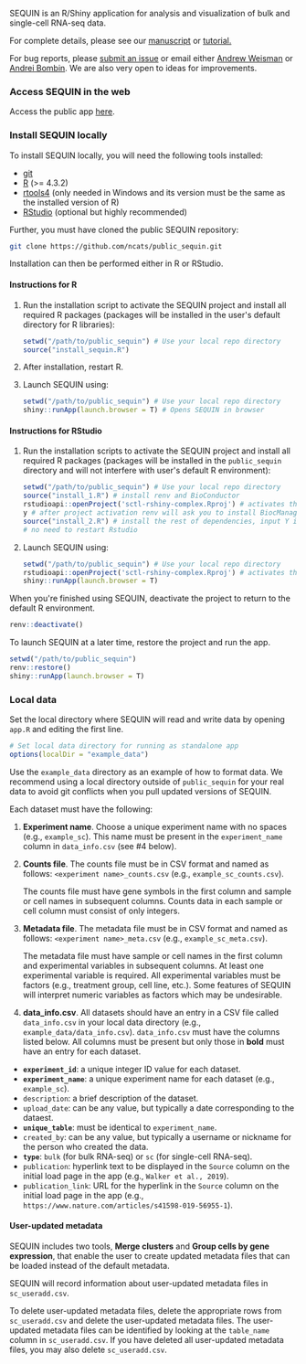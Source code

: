 SEQUIN is an R/Shiny application for analysis and visualization of bulk and single-cell RNA-seq data.

For complete details, please see our [manuscript](https://www.biorxiv.org/content/10.1101/2022.02.23.481646v1) or [tutorial.](https://htmlpreview.github.io/?https://github.com/ncats/public_sequin/blob/main/www/ncats-SEQUIN-tutorial.html)

For bug reports, please [submit an issue](https://github.com/ncats/public_sequin/issues) or email either [Andrew Weisman](mailto:andrew.weisman@nih.gov) or [Andrei Bombin](mailto:andrei.bombin@axleinfo.com). We are also very open to ideas for improvements. 

### Access SEQUIN in the web

Access the public app [here](https://sequin.ncats.io/).

### Install SEQUIN locally

To install SEQUIN locally, you will need the following tools installed:

* [git](https://git-scm.com/)
* [R](https://cloud.r-project.org/) (>= 4.3.2)
* [rtools4](https://cran.r-project.org/bin/windows/Rtools) (only needed in Windows and its version must be the same as the installed version of R)
* [RStudio](https://www.rstudio.com/) (optional but highly recommended)

Further, you must have cloned the public SEQUIN repository:

   ```bash
   git clone https://github.com/ncats/public_sequin.git
   ```

Installation can then be performed either in R or RStudio.

#### Instructions for R

1. Run the installation script to activate the SEQUIN project and install all required R packages (packages will be installed in the user's default directory for R libraries):

   ```r
   setwd("/path/to/public_sequin") # Use your local repo directory
   source("install_sequin.R")
   ```

1. After installation, restart R.

1. Launch SEQUIN using:

   ```r
   setwd("/path/to/public_sequin") # Use your local repo directory
   shiny::runApp(launch.browser = T) # Opens SEQUIN in browser
   ```

#### Instructions for RStudio

1. Run the installation scripts to activate the SEQUIN project and install all required R packages (packages will be installed in the `public_sequin` directory and will not interfere with user's default R environment):

   ```r
   setwd("/path/to/public_sequin") # Use your local repo directory
   source("install_1.R") # install renv and BioConductor
   rstudioapi::openProject('sctl-rshiny-complex.Rproj') # activates the project; be sure to save your current workspace when prompted if you have something to save
   y # after project activation renv will ask you to install BiocManager locally
   source("install_2.R") # install the rest of dependencies, input Y in the terminal each time Rstudio asks you if you want to install packages
   # no need to restart Rstudio
   ```

1. Launch SEQUIN using:

   ```r
   setwd("/path/to/public_sequin") # Use your local repo directory
   rstudioapi::openProject('sctl-rshiny-complex.Rproj') # activates the project if needed
   shiny::runApp(launch.browser = T)
   ```

When you're finished using SEQUIN, deactivate the project to return to the default R environment.

```r
renv::deactivate()
```

To launch SEQUIN at a later time, restore the project and run the app.
```r
setwd("/path/to/public_sequin")
renv::restore()
shiny::runApp(launch.browser = T)
```

### Local data

Set the local directory where SEQUIN will read and write data by opening `app.R` and editing the first line.

```r
# Set local data directory for running as standalone app
options(localDir = "example_data")
```

Use the `example_data` directory as an example of how to format data. We recommend using a local directory outside of `public_sequin` for your real data to avoid git conflicts when you pull updated versions of SEQUIN. 

Each dataset must have the following:

1. **Experiment name**. Choose a unique experiment name with no spaces (e.g., `example_sc`). This name must be present in the `experiment_name` column in `data_info.csv` (see #4 below).
2. **Counts file**. The counts file must be in CSV format and named as follows: `<experiment name>_counts.csv` (e.g., `example_sc_counts.csv`).

    The counts file must have gene symbols in the first column and sample or cell names in subsequent columns. Counts data in each sample or cell column must consist of only integers. 
    
3. **Metadata file**. The metadata file must be in CSV format and named as follows: `<experiment name>_meta.csv` (e.g., `example_sc_meta.csv`).

    The metadata file must have sample or cell names in the first column and experimental variables in subsequent columns. At least one experimental variable is required. All experimental variables must be factors (e.g., treatment group, cell line, etc.). Some features of SEQUIN will interpret numeric variables as factors which may be undesirable.
    
4. **data_info.csv**. All datasets should have an entry in a CSV file called `data_info.csv` in your local data directory (e.g., `example_data/data_info.csv`). `data_info.csv` must have the columns listed below. All columns must be present but only those in **bold** must have an entry for each dataset.

* **`experiment_id`**: a unique integer ID value for each dataset.  
* **`experiment_name`**: a unique experiment name for each dataset (e.g., `example_sc`).
* `description`: a brief description of the dataset.
* `upload_date`: can be any value, but typically a date corresponding to the dataest.
* **`unique_table`**: must be identical to `experiment_name`. 
* `created_by`: can be any value, but typically a username or nickname for the person who created the data.
* **`type`**: `bulk` (for bulk RNA-seq) or `sc` (for single-cell RNA-seq).
* `publication`: hyperlink text to be displayed in the `Source` column on the initial load page in the app (e.g., `Walker et al., 2019`).
* `publication_link`: URL for the hyperlink in the `Source` column on the initial load page in the app (e.g., `https://www.nature.com/articles/s41598-019-56955-1`).  

#### User-updated metadata

SEQUIN includes two tools, **Merge clusters** and **Group cells by gene expression**, that enable the user to create updated metadata files that can be loaded instead of the default metadata.

SEQUIN will record information about user-updated metadata files in `sc_useradd.csv`.

To delete user-updated metadata files, delete the appropriate rows from `sc_useradd.csv` and delete the user-updated metadata files. The user-updated metadata files can be identified by looking at the `table_name` column in `sc_useradd.csv`. If you have deleted all user-updated metadata files, you may also delete `sc_useradd.csv`. 
